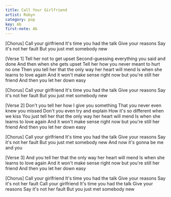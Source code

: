 ```yaml
---
title: Call Your Girlfriend
artist: Robyn
category: pop
key: Ab
first-note: Ab
---
```


[Chorus]
Call your girlfriend
It's time you had the talk
Give your reasons
Say it's not her fault
But you just met somebody new

[Verse 1]
Tell her not to get upset
Second-guessing everything you said and done
And then when she gets upset
Tell her how you never meant to hurt no one
Then you tell her that the only way her heart will mend
Is when she learns to love again
And it won't make sense right now but you're still her friend
And then you let her down easy

[Chorus]
Call your girlfriend
It's time you had the talk
Give your reasons
Say it's not her fault
But you just met somebody new

[Verse 2]
Don't you tell her how I give you something
That you never even knew you missed
Don't you even try and explain
How it's so different when we kiss
You just tell her that the only way her heart will mend
Is when she learns to love again
And it won't make sense right now but you're still her friend
And then you let her down easy

[Chorus]
Call your girlfriend
It's time you had the talk
Give your reasons
Say it's not her fault
But you just met somebody new
And now it's gonna be me and you

[Verse 3]
And you tell her that the only way her heart will mend
Is when she learns to love again
And it won't make sense right now but you're still her friend
And then you let her down easy

[Chorus]
Call your girlfriend
It's time you had the talk
Give your reasons
Say it's not her fault
Call your girlfriend
It's time you had the talk
Give your reasons
Say it's not her fault
But you just met somebody new
